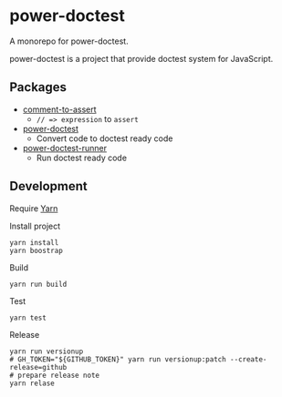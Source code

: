 # power-doctest

A monorepo for power-doctest.

power-doctest is a project that provide doctest system for JavaScript.

## Packages

- [comment-to-assert](./packages/comment-to-assert)
    - `// => expression` to `assert`
- [power-doctest](./packages/power-doctest)
    - Convert code to doctest ready code
- [power-doctest-runner](./packages/power-doctest-runner)
    - Run doctest ready code

## Development

Require [Yarn](https://yarnpkg.com/)

Install project

    yarn install
    yarn boostrap

Build

    yarn run build

Test

    yarn test
    
Release

    yarn run versionup
    # GH_TOKEN="${GITHUB_TOKEN}" yarn run versionup:patch --create-release=github
    # prepare release note
    yarn relase
